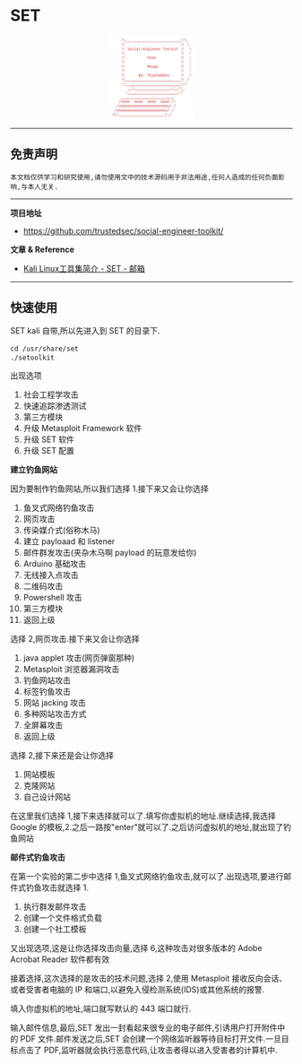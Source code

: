 # SET

<p align="center">
    <img src="../../../assets/img/logo/set.png" width="30%">
</p>

---

## 免责声明

`本文档仅供学习和研究使用,请勿使用文中的技术源码用于非法用途,任何人造成的任何负面影响,与本人无关.`

---

**项目地址**
- https://github.com/trustedsec/social-engineer-toolkit/

**文章 & Reference**
- [Kali Linux工具集简介 - SET - 邮箱](https://blog.csdn.net/lendq/article/details/79314159)

---

## 快速使用

SET kali 自带,所以先进入到 SET 的目录下.
```
cd /usr/share/set
./setoolkit
```

出现选项
1. 社会工程学攻击
2. 快速追踪渗透测试
3. 第三方模块
4. 升级 Metasploit Framework 软件
5. 升级 SET 软件
6. 升级 SET 配置

**建立钓鱼网站**

因为要制作钓鱼网站,所以我们选择 1.接下来又会让你选择
1. 鱼叉式网络钓鱼攻击
2. 网页攻击
3. 传染媒介式(俗称木马)
4. 建立 payloaad 和 listener
5. 邮件群发攻击(夹杂木马啊 payload 的玩意发给你)
6. Arduino 基础攻击
7. 无线接入点攻击
8. 二维码攻击
9. Powershell 攻击
10. 第三方模块
99. 返回上级

选择 2,网页攻击.接下来又会让你选择
1. java applet 攻击(网页弹窗那种)
2. Metasploit 浏览器漏洞攻击
3. 钓鱼网站攻击
4. 标签钓鱼攻击
5. 网站 jacking 攻击
6. 多种网站攻击方式
7. 全屏幕攻击
99. 返回上级

选择 2,接下来还是会让你选择
1. 网站模板
2. 克隆网站
3. 自己设计网站

在这里我们选择 1,接下来选择就可以了.填写你虚拟机的地址.继续选择,我选择 Google 的模板,2.之后一路按"enter"就可以了.之后访问虚拟机的地址,就出现了钓鱼网站

**邮件式钓鱼攻击**

在第一个实验的第二步中选择 1,鱼叉式网络钓鱼攻击,就可以了.出现选项,要进行邮件式钓鱼攻击就选择 1.

1. 执行群发邮件攻击
2. 创建一个文件格式负载
3. 创建一个社工模板

又出现选项,这是让你选择攻击向量,选择 6,这种攻击对很多版本的 Adobe Acrobat Reader 软件都有效

接着选择,这次选择的是攻击的技术问题,选择 2,使用 Metasploit 接收反向会话、或者受害者电脑的 IP 和端口,以避免入侵检测系统(IDS)或其他系统的报警.

填入你虚拟机的地址,端口就写默认的 443 端口就行.

输入邮件信息,最后,SET 发出一封看起来很专业的电子邮件,引诱用户打开附件中的 PDF 文件.邮件发送之后,SET 会创建一个网络监听器等待目标打开文件.一旦目标点击了 PDF,监听器就会执行恶意代码,让攻击者得以进入受害者的计算机中.
